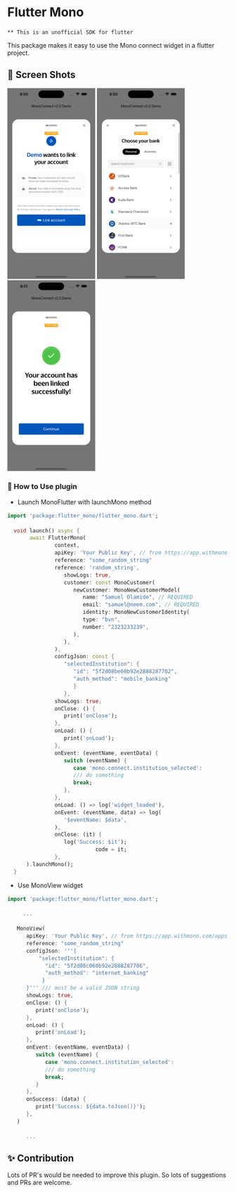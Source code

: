 # Flutter Mono

`** This is an unofficial SDK for flutter`

This package makes it easy to use the Mono connect widget in a flutter project.

## 📸 Screen Shots

<p float="left">
<img src="https://github.com/Zfinix/flutter_mono/blob/main/img/1.png?raw=true" width="200">
<img src="https://github.com/Zfinix/flutter_mono/blob/main/img/2.png?raw=true" width="200">
<img src="https://github.com/Zfinix/flutter_mono/blob/main/img/3.png?raw=true" width="200">
</p>

### 🚀 How to Use plugin

- Launch MonoFlutter with launchMono method

```dart
import 'package:flutter_mono/flutter_mono.dart';

  void launch() async {
       await FlutterMono(
               context,
               apiKey: 'Your Public Key', // from https://app.withmono.com/apps
               reference: "some_random_string"
               reference: 'random_string',
                  showLogs: true,
                  customer: const MonoCustomer(
                     newCustomer: MonoNewCustomerModel(
                        name: "Samuel Olamide", // REQUIRED
                        email: "samuel@neem.com", // REQUIRED
                        identity: MonoNewCustomerIdentity(
                        type: "bvn",
                        number: "2323233239",
                     ),
                  ),
               ),
               configJson: const {
                  "selectedInstitution": {
                     "id": "5f2d08be60b92e2888287702",
                     "auth_method": "mobile_banking"
                     }
                  },
               showLogs: true,
               onClose: () {
                  print('onClose');
               },
               onLoad: () {
                  print('onLoad');
               },
               onEvent: (eventName, eventData) {
                  switch (eventName) {
                     case 'mono.connect.institution_selected':
                     /// do something
                     break;
                  },
               },
               onLoad: () => log('widget_loaded'),
               onEvent: (eventName, data) => log(
                  '$eventName: $data',
               ),
               onClose: (it) {
                  log('Success: $it');
                            code = it;
               },
      ).launchMono();
  }
```

- Use MonoView widget

```dart
import 'package:flutter_mono/flutter_mono.dart';

     ...

   MonoView(
      apiKey: 'Your Public Key', // from https://app.withmono.com/apps
      reference: "some_random_string"
      configJson: '''{
          "selectedInstitution": {
            "id": "5f2d08c060b92e2888287706",
            "auth_method": "internet_banking"
           }
      }''' /// must be a valid JSON string
      showLogs: true,
      onClose: () {
         print('onClose');
      },
      onLoad: () {
         print('onLoad');
      },
      onEvent: (eventName, eventData) {
         switch (eventName) {
            case 'mono.connect.institution_selected':
            /// do something
            break;
         }
      },
      onSuccess: (data) {
         print('Success: ${data.toJson()}');
      },
   )

      ...

```

## ✨ Contribution

Lots of PR's would be needed to improve this plugin. So lots of suggestions and PRs are welcome.
